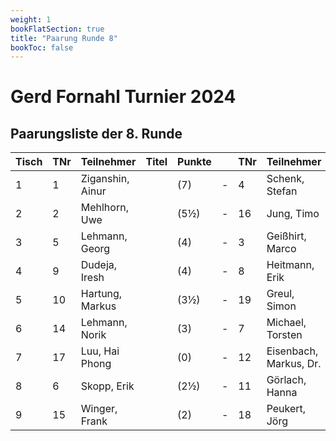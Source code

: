 ```yaml
---
weight: 1
bookFlatSection: true
title: "Paarung Runde 8"
bookToc: false
---
```


# Gerd Fornahl Turnier 2024

## Paarungsliste der 8. Runde


| Tisch | TNr | Teilnehmer          | Titel | Punkte |   | TNr | Teilnehmer        | Titel | Punkte | Ergebnis |
|-------|-----|---------------------|-------|--------|---|-----|-------------------|-------|--------|----------|
| 1     | 1   | Ziganshin, Ainur    |       | (7)    | - | 4   | Schenk, Stefan    |       | (4)    | 1 - 0    |
| 2     | 2   | Mehlhorn, Uwe       |       | (5½)   | - | 16  | Jung, Timo        |       | (4)    | 1 - 0    |
| 3     | 5   | Lehmann, Georg      |       | (4)    | - | 3   | Geißhirt, Marco   |       | (5½)   | 0 - 1    |
| 4     | 9   | Dudeja, Iresh       |       | (4)    | - | 8   | Heitmann, Erik    |       | (3½)   | 0 - 1    |
| 5     | 10  | Hartung, Markus     |       | (3½)   | - | 19  | Greul, Simon      |       | (3)    | 1 - 0    |
| 6     | 14  | Lehmann, Norik      |       | (3)    | - | 7   | Michael, Torsten  |       | (3)    | 1 - 0    |
| 7     | 17  | Luu, Hai Phong      |       | (0)    | - | 12  | Eisenbach, Markus, Dr. | | (3)    | 0 - 1    |
| 8     | 6   | Skopp, Erik         |       | (2½)   | - | 11  | Görlach, Hanna    |       | (2)    | 1 - 0    |
| 9     | 15  | Winger, Frank       |       | (2)    | - | 18  | Peukert, Jörg     |       | (2½)   | 0 - 1    |